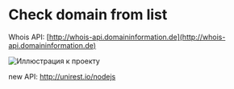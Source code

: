 # Check domain from list

Whois API: [http://whois-api.domaininformation.de](http://whois-api.domaininformation.de)

![Иллюстрация к проекту](https://i.imgur.com/rQd0MpR.png)

new API: http://unirest.io/nodejs